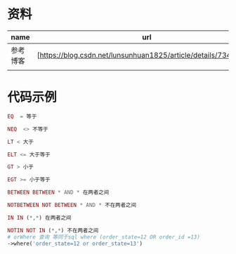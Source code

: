 

# 资料

| name     | url                                                          |
| -------- | ------------------------------------------------------------ |
| 参考博客 | [https://blog.csdn.net/lunsunhuan1825/article/details/73467368] |
|          |                                                              |

# 代码示例

```php
EQ  = 等于

NEQ  <> 不等于

LT < 大于

ELT <= 大于等于

GT > 小于

EGT >= 小于等于

BETWEEN BETWEEN * AND * 在两者之间

NOTBETWEEN NOT BETWEEN * AND * 不在两者之间

IN IN (*,*) 在两者之间

NOTIN NOT IN (*,*) 不在两者之间
# orWhere 查询 等同于sql where (order_state=12 OR order_id =13)
->where('order_state=12 or order_state=13')     
```

